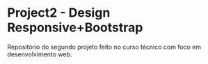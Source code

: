 # Project2 - Design Responsive+Bootstrap
 Repositório do segundo projeto feito no curso técnico com foco em desenvolvimento web.
